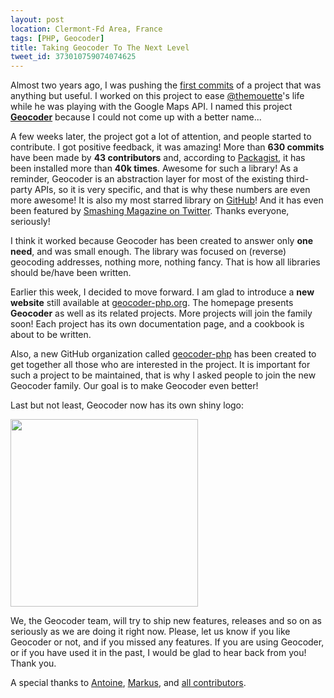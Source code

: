 ```yaml
---
layout: post
location: Clermont-Fd Area, France
tags: [PHP, Geocoder]
title: Taking Geocoder To The Next Level
tweet_id: 373010759074074625
---
```


Almost two years ago, I was pushing the [first
commits](https://github.com/geocoder-php/Geocoder/commit/a5e2ebe5a13eab1da663681e0901072b8b121d49)
of a project that was anything but useful. I worked on this project to ease
[@themouette](https://twitter.com/themouette)'s life while he was playing with
the Google Maps API. I named this project [**Geocoder**](http://geocoder-php.org)
because I could not come up with a better name...

A few weeks later, the project got a lot of attention, and people started to
contribute. I got positive feedback, it was amazing! More than **630 commits**
have been made by **43 contributors** and, according to
[Packagist](https://packagist.org/packages/willdurand/geocoder), it has been
installed more than **40k times**. Awesome for such a library! As a reminder,
Geocoder is an abstraction layer for most of the existing third-party APIs, so
it is very specific, and that is why these numbers are even more awesome! It is
also my most starred library on [GitHub](https://github.com/willdurand)! And it
has even been featured by [Smashing Magazine on
Twitter](https://twitter.com/smashingmag/status/298115029478293505). Thanks
everyone, seriously!

I think it worked because Geocoder has been created to answer only **one need**,
and was small enough. The library was focused on (reverse) geocoding addresses,
nothing more, nothing fancy. That is how all libraries should be/have been
written.

Earlier this week, I decided to move forward. I am glad to introduce a **new
website** still available at [geocoder-php.org](http://geocoder-php.org). The
homepage presents **Geocoder** as well as its related projects. More projects
will join the family soon! Each project has its own documentation page, and a
cookbook is about to be written.

Also, a new GitHub organization called
[geocoder-php](https://github.com/geocoder-php) has been created to get together
all those who are interested in the project. It is important for such a project
to be maintained, that is why I asked people to join the new Geocoder family.
Our goal is to make Geocoder even better!

Last but not least, Geocoder now has its own shiny logo:

<img src="/images/posts/geocoder.png" style="width: 300px" />

We, the Geocoder team, will try to ship new features, releases and so on as
seriously as we are doing it right now. Please, let us know if you like Geocoder
or not, and if you missed any features. If you are using Geocoder, or if you
have used it in the past, I would be glad to hear back from you! Thank you.

A special thanks to [Antoine](https://github.com/toin0u),
[Markus](https://github.com/Baachi), and [all
contributors](https://github.com/geocoder-php/Geocoder/contributors).
